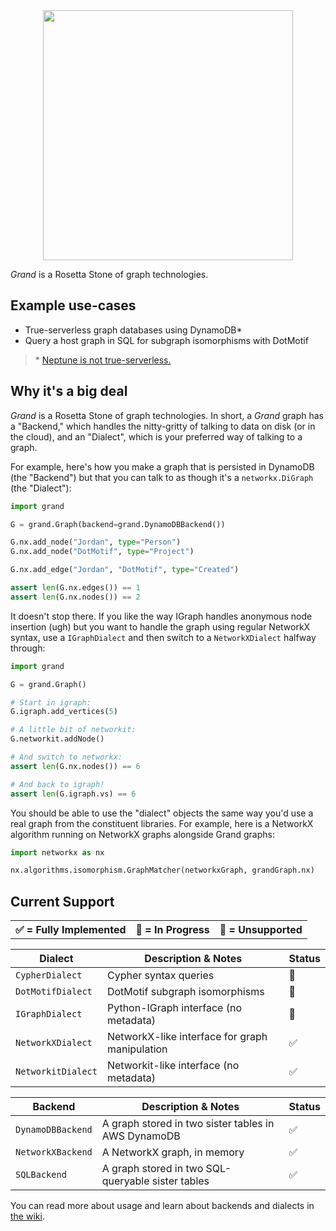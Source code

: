 <div align=center><img src="docs/grand.png" width=400 /></div>

_Grand_ is a Rosetta Stone of graph technologies.

## Example use-cases

-   True-serverless graph databases using DynamoDB\*
-   Query a host graph in SQL for subgraph isomorphisms with DotMotif

> \* [Neptune is not true-serverless.](docs/What-About-Neptune.md)

## Why it's a big deal

_Grand_ is a Rosetta Stone of graph technologies. In short, a _Grand_ graph has a "Backend," which handles the nitty-gritty of talking to data on disk (or in the cloud), and an "Dialect", which is your preferred way of talking to a graph.

For example, here's how you make a graph that is persisted in DynamoDB (the "Backend") but that you can talk to as though it's a `networkx.DiGraph` (the "Dialect"):

```python
import grand

G = grand.Graph(backend=grand.DynamoDBBackend())

G.nx.add_node("Jordan", type="Person")
G.nx.add_node("DotMotif", type="Project")

G.nx.add_edge("Jordan", "DotMotif", type="Created")

assert len(G.nx.edges()) == 1
assert len(G.nx.nodes()) == 2
```

It doesn't stop there. If you like the way IGraph handles anonymous node insertion (ugh) but you want to handle the graph using regular NetworkX syntax, use a `IGraphDialect` and then switch to a `NetworkXDialect` halfway through:

```python
import grand

G = grand.Graph()

# Start in igraph:
G.igraph.add_vertices(5)

# A little bit of networkit:
G.networkit.addNode()

# And switch to networkx:
assert len(G.nx.nodes()) == 6

# And back to igraph!
assert len(G.igraph.vs) == 6
```

You should be able to use the "dialect" objects the same way you'd use a real graph from the constituent libraries. For example, here is a NetworkX algorithm running on NetworkX graphs alongside Grand graphs:

```python
import networkx as nx

nx.algorithms.isomorphism.GraphMatcher(networkxGraph, grandGraph.nx)
```

## Current Support

<table><tr>
<th>✅ = Fully Implemented</th>
<th>🤔 = In Progress</th>
<th>🔴 = Unsupported</th>
</tr></table>

| Dialect           | Description & Notes                            | Status |
| ----------------- | ---------------------------------------------- | ------ |
| `CypherDialect`   | Cypher syntax queries                          | 🔴     |
| `DotMotifDialect` | DotMotif subgraph isomorphisms                 | 🤔     |
| `IGraphDialect`   | Python-IGraph interface (no metadata)          | 🤔     |
| `NetworkXDialect` | NetworkX-like interface for graph manipulation | ✅     |
| `NetworkitDialect` | Networkit-like interface (no metadata)        | ✅     |

| Backend           | Description & Notes                                 | Status |
| ----------------- | --------------------------------------------------- | ------ |
| `DynamoDBBackend` | A graph stored in two sister tables in AWS DynamoDB | ✅     |
| `NetworkXBackend` | A NetworkX graph, in memory                         | ✅     |
| `SQLBackend`      | A graph stored in two SQL-queryable sister tables   | ✅     |

You can read more about usage and learn about backends and dialects in [the wiki](https://github.com/aplbrain/grand/wiki).
